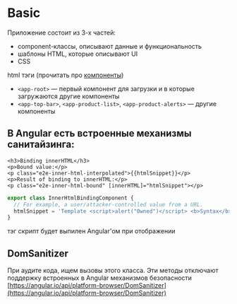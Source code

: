 # Basic

Приложение  состоит из 3-х частей:

* component-классы, описывают данные и функциональность
* шаблоны HTML, которые описывают UI
* CSS

html тэги (прочитать про [компоненты](https://angular.io/guide/architecture-components))

* `<app-root>` — первый компонент для загрузки и в которые загружаются другие компоненты
* `<app-top-bar>`, `<app-product-list>`, `<app-product-alerts>` — другие компоненты

## В Angular есть встроенные механизмы санитайзинга:&#x20;

```markup
<h3>Binding innerHTML</h3>
<p>Bound value:</p>
<p class="e2e-inner-html-interpolated">{{htmlSnippet}}</p>
<p>Result of binding to innerHTML:</p>
<p class="e2e-inner-html-bound" [innerHTML]="htmlSnippet"></p>
```

```javascript
export class InnerHtmlBindingComponent {
  // For example, a user/attacker-controlled value from a URL.
  htmlSnippet = 'Template <script>alert("0wned")</script> <b>Syntax</b>';
}
```

тэг скрипт будет выпилен Angular'ом при отображении

## DomSanitizer

При аудите кода, ищем вызовы этого класса. Эти методы отключают поддержку встроенных в Angular механизмов безопасности [https://angular.io/api/platform-browser/DomSanitizer](https://angular.io/api/platform-browser/DomSanitizer)

